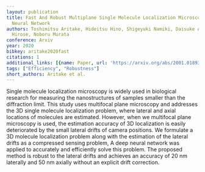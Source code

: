 ```yaml
---
layout: publication
title: Fast And Robust Multiplane Single Molecule Localization Microscopy Using Deep
  Neural Network
authors: Toshimitsu Aritake, Hideitsu Hino, Shigeyuki Namiki, Daisuke Asanuma, Kenzo
  Hirose, Noboru Murata
conference: Arxiv
year: 2020
bibkey: aritake2020fast
citations: 1
additional_links: [{name: Paper, url: 'https://arxiv.org/abs/2001.01893'}]
tags: ["Efficiency", "Robustness"]
short_authors: Aritake et al.
---
```

Single molecule localization microscopy is widely used in biological research
for measuring the nanostructures of samples smaller than the diffraction limit.
This study uses multifocal plane microscopy and addresses the 3D single
molecule localization problem, where lateral and axial locations of molecules
are estimated. However, when we multifocal plane microscopy is used, the
estimation accuracy of 3D localization is easily deteriorated by the small
lateral drifts of camera positions. We formulate a 3D molecule localization
problem along with the estimation of the lateral drifts as a compressed sensing
problem, A deep neural network was applied to accurately and efficiently solve
this problem. The proposed method is robust to the lateral drifts and achieves
an accuracy of 20 nm laterally and 50 nm axially without an explicit drift
correction.